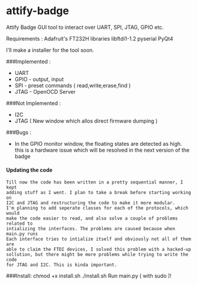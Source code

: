 # attify-badge
Attify Badge GUI tool to interact over UART, SPI, JTAG, GPIO etc.

Requirements :
Adafruit's FT232H libraries
libftdi1-1.2
pyserial
PyQt4

I'll make a installer for the tool soon.

###Implemented :
- UART
- GPIO - output, input
- SPI  - preset commands ( read,write,erase,find )
- JTAG - OpenOCD Server

###Not Implemented :
- I2C
- JTAG  ( New window which allos direct firmware dumping )


###Bugs :

- In the GPIO monitor window, the floating states are detected as high.
  this is a hardware issue which will be resolved in the next version of
  the badge

#### Updating the code
	Till now the code has been written in a pretty sequential manner, I kept
	adding stuff as I went. I plan to take a break before starting working on
	I2C and JTAG and restructuring the code to make it more modular.
	I'm planning to add seperate classes for each of the protocols, which would
	make the code easier to read, and also solve a couple of problems related to 
	intializing the interfaces. The problems are caused because when main.py runs
	Each interface tries to intialize itself and obviously not all of them are 
	able to claim the FTDI devices, I solved this problem with a hacked-up
	sollution, but there might be more problems while trying to write the code 
	for JTAG and I2C. This is kinda important.

###Install: 
chmod +x install.sh
./install.sh
Run main.py ( with sudo )!

